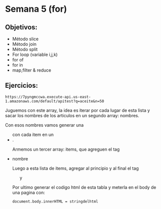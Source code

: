 # Semana 5 (for)

## Objetivos:

- Método slice
- Método join
- Método split
- For loop (variable i,j,k)
- for of
- for in
- map,filter & reduce

## Ejercicios:

```
https://7pyngmccwa.execute-api.us-east-1.amazonaws.com/default/apitest?q=aceite&n=50
``` 

Juguemos con este array, la idea es iterar por cada lugar de esta lista y sacar los nombres de los articulos en un segundo array: nombres.


Con esos nombres vamos generar una <ul> con cada item en un <li>. 
 
Armemos un tercer array: items, que agreguen el tag <li> nombre </li>

Luego a esta lista de items, agregar al principio y al final el tag <ul> y </ul>
  
Por ultimo generar el codigo html de esta tabla y meterla en el body de una pagina con:
  
```
document.body.innerHTML = stringdelhtml
```
